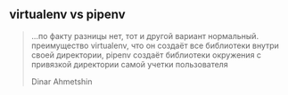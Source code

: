 ## virtualenv vs pipenv

> ...по факту разницы нет, тот и другой вариант нормальный. преимущество virtualenv, что он создаёт все библиотеки внутри своей директории, pipenv создаёт библиотеки окружения с привязкой директории самой учетки пользователя
>
> Dinar Ahmetshin  